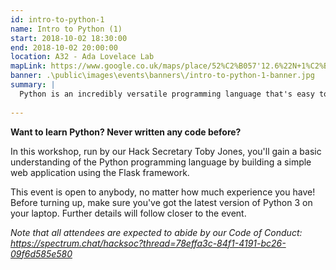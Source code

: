 ```yaml
---
id: intro-to-python-1
name: Intro to Python (1)
start: 2018-10-02 18:30:00
end: 2018-10-02 20:00:00
location: A32 - Ada Lovelace Lab
mapLink: https://www.google.co.uk/maps/place/52%C2%B057'12.6%22N+1%C2%B011'14.1%22W/@52.953488,-1.1877845,17.15z/data=!3m1!4b1!4m6!3m5!1s0x0:0x0!7e2!8m2!3d52.9534883!4d-1.1872358
banner: .\public\images\events\banners\/intro-to-python-1-banner.jpg
summary: |
  Python is an incredibly versatile programming language that's easy to learn. If you've ever wanted to learn how to code or just want to supplement your studies, our five-week workshop series is a great place to do it.
  
---
```


__Want to learn Python? Never written any code before?__

In this workshop, run by our Hack Secretary Toby Jones, you'll gain a basic understanding of the Python programming language by building a simple web application using the Flask framework.

This event is open to anybody, no matter how much experience you have! Before turning up, make sure you've got the latest version of Python 3 on your laptop. Further details will follow closer to the event.

_Note that all attendees are expected to abide by our Code of Conduct: https://spectrum.chat/hacksoc?thread=78effa3c-84f1-4191-bc26-09f6d585e580_